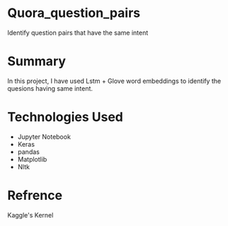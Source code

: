 # Quora_question_pairs
Identify question pairs that have the same intent
# Summary
In this project, I have used Lstm + Glove word embeddings to identify the quesions having same intent.
# Technologies Used
* Jupyter Notebook
* Keras
* pandas
* Matplotlib
* Nltk
# Refrence
Kaggle's Kernel
